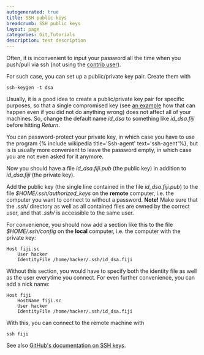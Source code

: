 ```yaml
---
autogenerated: true
title: SSH public keys
breadcrumb: SSH public keys
layout: page
categories: Git,Tutorials
description: test description
---
```


Often, it is inconvenient to input your password all the time when you push/pull via ssh (not using the [contrib user](Git#contrib )).

For such case, you can set up a public/private key pair. Create them with

`ssh-keygen -t dsa`

Usually, it is a good idea to create a public/private key pair for specific purposes, so that a single compromised key (see [an example](http://www.debian.org/security/2008/dsa-1576) how that can happen even if you did not do anything wrong) does not affect all of your machines. So, change the default name *id\_dsa* to something like *id\_dsa.fiji* before hitting *Return*.

You can password-protect your private key, in which case you have to use the program {% include wikipedia title='Ssh-agent' text='ssh-agent'%}, but is is usually more convenient to leave the password empty, in which case you are not even asked for it anymore.

Now you should have a file *id\_dsa.fiji.pub* (the public key) in addition to *id\_dsa.fiji* (the private key).

Add the public key (the single line contained in the file *id\_dsa.fiji.pub*) to the file *$HOME/.ssh/authorized\_keys* on the **remote** computer, i.e. the computer you want to connect to without a password. **Note\!** Make sure that the *.ssh/* directory as well as all contained files are owned by the correct user, and that *.ssh/* is accessible to the same user.

For convenience, you should now add a section like this to the file *$HOME/.ssh/config* on the **local** computer, i.e. the computer with the private key:

`Host fiji.sc`  
`    User hacker`  
`    IdentityFile /home/hacker/.ssh/id_dsa.fiji`

Without this section, you would have to specify both the identity file as well as the user everytime you connect. For even further convenience, you can add a nick name:

`Host fiji`  
`    HostName fiji.sc`  
`    User hacker`  
`    IdentityFile /home/hacker/.ssh/id_dsa.fiji`

With this, you can connect to the remote machine with

`ssh fiji`

See also [GitHub's documentation on SSH keys](http://help.github.com/win-set-up-git/).

 
